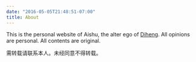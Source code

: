 ```yaml
---
date: "2016-05-05T21:48:51-07:00"
title: About
---
```


This is the personal website of Aishu, the alter ego of [Diheng](https://www.dihengzhang.info). All opinions are personal. All contents are original.

需转载请联系本人。未经同意不得转载。
